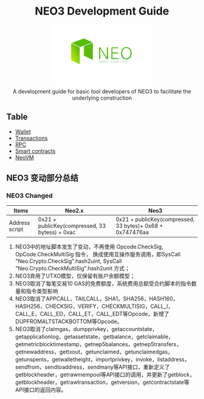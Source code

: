 ﻿<div align="center">  
<h1>NEO3 Development Guide</h1>
<img src="images/neo-rebranding.png" alt="NEO3 Development Guide" height="150">

<p>A development guide for basic tool developers of NEO3 to facilitate the underlying construction</p>
</div>

## Table 
- [Wallet](en/wallet)
- [Transactions](en/transactions)
- [RPC](en/RPC)
- [Smart contracts](en/smartContracts)
- [NeoVM](en/NeoVM)



## NEO3 变动部分总结



### NEO3 Changed

| Items          | Neo2.x                                         | Neo3                                                      |
| -------------- | ---------------------------------------------- | --------------------------------------------------------- |
| Address script | 0x21 + publicKey(compressed, 33 bytess) + 0xac | 0x21 + publicKey(compressed, 33 bytes)+ 0x68 + 0x747476aa |
1. NEO3中的地址脚本发生了变动，不再使用 Opcode.CheckSig, OpCode.CheckMultiSig 指令， 换成使用互操作服务调用，即SysCall "Neo.Crypto.CheckSig".hash2uint, SysCall "Neo.Crypto.CheckMultiSig".hash2unit 方式；
2. NEO3弃用了UTXO模型，仅保留有账户余额模型；
3. NEO3取消了每笔交易10 GAS的免费额度，系统费用总额受合约脚本的指令数量和指令类型影响
4. NEO3取消了APPCALL，TAILCALL，SHA1，SHA256，HASH160，HASH256，CHECKSIG，VERIFY，CHECKMULTISIG，CALL_I，CALL_E，CALL_ED，CALL_ET，CALL_EDT等Opcode，新增了DUPFROMALTSTACKBOTTOM等Opcode。
5. NEO3取消了claimgas，dumpprivkey，getaccountstate，getapplicationlog，getassetstate，getbalance，getclaimable，getmetricblocktimestamp，getnep5balances，getnep5transfers，getnewaddress，gettxout，getunclaimed，getunclaimedgas，getunspents，getwalletheight，importprivkey，invoke，listaddress，sendfrom，sendtoaddress，sendmany等API接口，重新定义了getblockheader，getrawmempool等API接口的调用，并更新了getblock，getblockheader，getrawtransaction，getversion，getcontractstate等API接口的返回内容。
